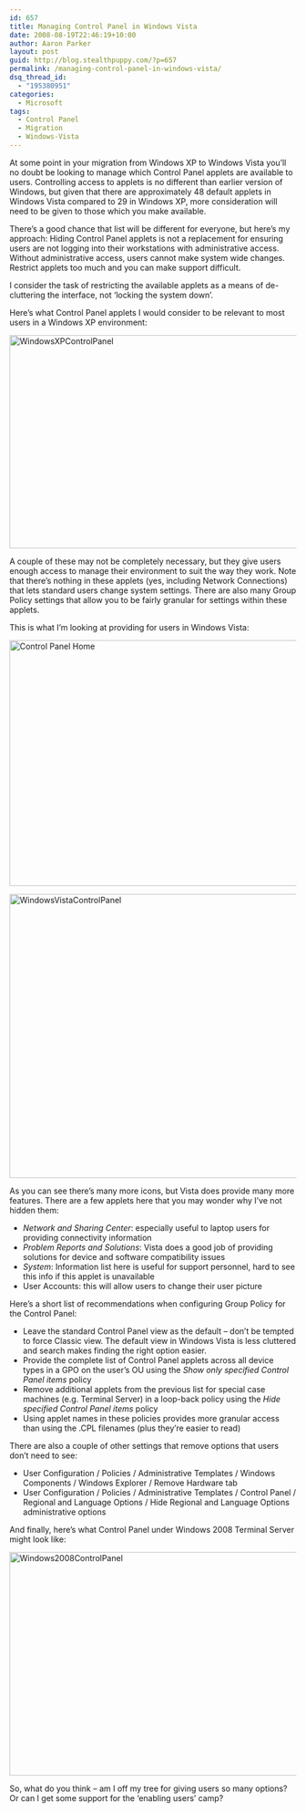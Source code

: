 ```yaml
---
id: 657
title: Managing Control Panel in Windows Vista
date: 2008-08-19T22:46:19+10:00
author: Aaron Parker
layout: post
guid: http://blog.stealthpuppy.com/?p=657
permalink: /managing-control-panel-in-windows-vista/
dsq_thread_id:
  - "195380951"
categories:
  - Microsoft
tags:
  - Control Panel
  - Migration
  - Windows-Vista
---
```

At some point in your migration from Windows XP to Windows Vista you’ll no doubt be looking to manage which Control Panel applets are available to users. Controlling access to applets is no different than earlier version of Windows, but given that there are approximately 48 default applets in Windows Vista compared to 29 in Windows XP, more consideration will need to be given to those which you make available.

There&#8217;s a good chance that list will be different for everyone, but here&#8217;s my approach: Hiding Control Panel applets is not a replacement for ensuring users are not logging into their workstations with administrative access. Without administrative access, users cannot make system wide changes. Restrict applets too much and you can make support difficult.

I consider the task of restricting the available applets as a means of de-cluttering the interface, not ‘locking the system down’.

Here’s what Control Panel applets I would consider to be relevant to most users in a Windows XP environment:

[<img title="WindowsXPControlPanel" src="http://stealthpuppy.com/wp-content/uploads/2008/08/windowsxpcontrolpanel-thumb.png" border="0" alt="WindowsXPControlPanel" width="538" height="374" />](http://stealthpuppy.com/wp-content/uploads/2008/08/windowsxpcontrolpanel.png)

A couple of these may not be completely necessary, but they give users enough access to manage their environment to suit the way they work. Note that there’s nothing in these applets (yes, including Network Connections) that lets standard users change system settings. There are also many Group Policy settings that allow you to be fairly granular for settings within these applets.

This is what I’m looking at providing for users in Windows Vista:

[<img title="Control Panel Home" src="http://stealthpuppy.com/wp-content/uploads/2008/08/controlpanelhome-thumb.png" border="0" alt="Control Panel Home" width="590" height="431" />](http://stealthpuppy.com/wp-content/uploads/2008/08/controlpanelhome.png)

[<img title="WindowsVistaControlPanel" src="http://stealthpuppy.com/wp-content/uploads/2008/08/windowsvistacontrolpanel-thumb.png" border="0" alt="WindowsVistaControlPanel" width="576" height="498" />](http://stealthpuppy.com/wp-content/uploads/2008/08/windowsvistacontrolpanel.png)

As you can see there’s many more icons, but Vista does provide many more features. There are a few applets here that you may wonder why I’ve not hidden them:

  * _Network and Sharing Center_: especially useful to laptop users for providing connectivity information
  * _Problem Reports and Solutions_: Vista does a good job of providing solutions for device and software compatibility issues
  * _System_: Information list here is useful for support personnel, hard to see this info if this applet is unavailable
  * User Accounts: this will allow users to change their user picture

Here&#8217;s a short list of recommendations when configuring Group Policy for the Control Panel:

  * Leave the standard Control Panel view as the default – don’t be tempted to force Classic view. The default view in Windows Vista is less cluttered and search makes finding the right option easier.
  * Provide the complete list of Control Panel applets across all device types in a GPO on the user’s OU using the _Show only specified Control Panel items_ policy
  * Remove additional applets from the previous list for special case machines (e.g. Terminal Server) in a loop-back policy using the _Hide specified Control Panel items_ policy
  * Using applet names in these policies provides more granular access than using the .CPL filenames (plus they’re easier to read)

There are also a couple of other settings that remove options that users don&#8217;t need to see:

  * User Configuration / Policies / Administrative Templates / Windows Components / Windows Explorer / Remove Hardware tab
  * User Configuration / Policies / Administrative Templates / Control Panel / Regional and Language Options / Hide Regional and Language Options administrative options

And finally, here’s what Control Panel under Windows 2008 Terminal Server might look like:

[<img title="Windows2008ControlPanel" src="http://stealthpuppy.com/wp-content/uploads/2008/08/windows2008controlpanel-thumb.png" border="0" alt="Windows2008ControlPanel" width="546" height="392" />](http://stealthpuppy.com/wp-content/uploads/2008/08/windows2008controlpanel.png)

So, what do you think &#8211; am I off my tree for giving users so many options? Or can I get some support for the &#8216;enabling users&#8217; camp?